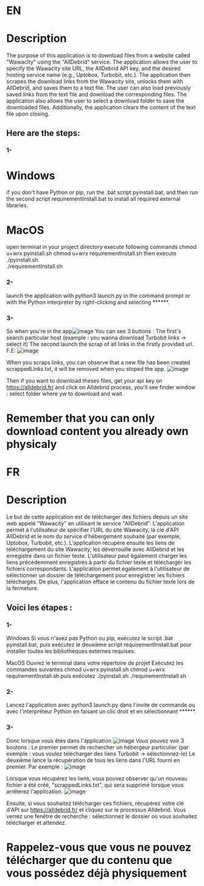 # EN

# Description
The purpose of this application is to download files from a website called "Wawacity" using the "AllDebrid" service. The application allows the user to specify the Wawacity site URL, the AllDebrid API key, and the desired hosting service name (e.g., Uptobox, Turbobit, etc.). The application then scrapes the download links from the Wawacity site, unlocks them with AllDebrid, and saves them to a text file. The user can also load previously saved links from the text file and download the corresponding files. The application also allows the user to select a download folder to save the downloaded files. Additionally, the application clears the content of the text file upon closing.

## Here are the steps:
### 1-
# Windows
if you don't have Python or pip, run the .bat script pyinstall.bat, and then run the second script requirementInstall.bat to install all required external libraries.
# MacOS
open terminal in your project directory
execute following commands 
chmod u+wrx pyinstall.sh 
chmod u+wrx requirementInstall.sh
then execute 
./pyinstall.sh    
./requirementInstall.sh    

### 2-
launch the application with python3 launch.py in the command prompt or with the Python interpreter by right-clicking and selecting ******.

### 3-
So when you're in the app![image](https://user-images.githubusercontent.com/71751140/232118603-38e2f88c-28ea-4ff2-914a-a8be63b1e094.png)
You can see 3 buttons : 
The first's search particular host (example : you wanna download Turbobit links -> select it)
The second launch the scrap of all links in the firstly provided url. F.E: ![image](https://user-images.githubusercontent.com/71751140/232122749-cdca4760-e310-4ea1-a3ef-a49dca8449ec.png)

When you scraps links, you can observe that a new file has been created scrappedLinks.txt, it will be removed when you stoped the app. ![image](https://user-images.githubusercontent.com/71751140/232122822-6e6e4182-dba0-4f68-a2d4-950ab2aed48c.png)
 
Then if you want to download theses files, get your api key on https://alldebrid.fr/ 
and click on Alldebrid process, you'll see finder window : select folder where yw to download and wait.

# Remember that you can only download content you already own physicaly 


# FR
# Description

Le but de cette application est de télécharger des fichiers depuis un site web appelé "Wawacity" en utilisant le service "AllDebrid". L'application permet à l'utilisateur de spécifier l'URL du site Wawacity, la clé d'API AllDebrid et le nom du service d'hébergement souhaité (par exemple, Uptobox, Turbobit, etc.). L'application récupère ensuite les liens de téléchargement du site Wawacity, les déverrouille avec AllDebrid et les enregistre dans un fichier texte. L'utilisateur peut également charger les liens précédemment enregistrés à partir du fichier texte et télécharger les fichiers correspondants. L'application permet également à l'utilisateur de sélectionner un dossier de téléchargement pour enregistrer les fichiers téléchargés. De plus, l'application efface le contenu du fichier texte lors de la fermeture.

## Voici les étapes :

### 1-
Windows
Si vous n'avez pas Python ou pip, exécutez le script .bat pyinstall.bat, puis exécutez le deuxième script requirementInstall.bat pour installer toutes les bibliothèques externes requises.

MacOS
Ouvrez le terminal dans votre répertoire de projet
Exécutez les commandes suivantes
chmod u+wrx pyinstall.sh
chmod u+wrx requirementInstall.sh
puis exécutez
./pyinstall.sh
./requirementInstall.sh

### 2-
Lancez l'application avec python3 launch.py dans l'invite de commande ou avec l'interpréteur Python en faisant un clic droit et en sélectionnant ******.

### 3-
Donc lorsque vous êtes dans l'application ![image](https://user-images.githubusercontent.com/71751140/232118603-38e2f88c-28ea-4ff2-914a-a8be63b1e094.png)
Vous pouvez voir 3 boutons :
Le premier permet de rechercher un hébergeur particulier (par exemple : vous voulez télécharger des liens Turbobit -> sélectionnez-le)
Le deuxième lance la récupération de tous les liens dans l'URL fourni en premier. Par exemple : ![image](https://user-images.githubusercontent.com/71751140/232122749-cdca4760-e310-4ea1-a3ef-a49dca8449ec.png)

Lorsque vous récupérez les liens, vous pouvez observer qu'un nouveau fichier a été créé, "scrappedLinks.txt", qui sera supprimé lorsque vous arrêterez l'application. ![image](https://user-images.githubusercontent.com/71751140/232122822-6e6e4182-dba0-4f68-a2d4-950ab2aed48c.png)

Ensuite, si vous souhaitez télécharger ces fichiers, récupérez votre clé d'API sur https://alldebrid.fr/ et cliquez sur le processus Alldebrid. Vous verrez une fenêtre de recherche : sélectionnez le dossier où vous souhaitez télécharger et attendez. 

# Rappelez-vous que vous ne pouvez télécharger que du contenu que vous possédez déjà physiquement